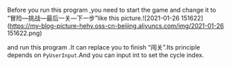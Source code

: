 
Before you run this program ,you need to start the game and change it to “冒险—挑战—最后一关—下一步”like this picture.![2021-01-26 151622](https://my-blog-picture-hehy.oss-cn-beijing.aliyuncs.com/img/2021-01-26 151622.png)

and run this program .It can replace you to finish “闯关”.Its principle depends on `PyUserInput`.And you can input int to set the cycle index.

